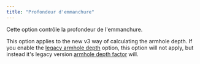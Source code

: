 ```yaml
---
title: "Profondeur d'emmanchure"
---
```


Cette option contrôle la profondeur de l'emmanchure.

This option applies to the new v3 way of calculating the armhole depth. If you enable the [legacy armhole depth](/docs/designs/simone/options/legacyarmholedepth) option, this option will not apply, but instead it's legacy version [armhole depth factor](/docs/designs/simone/options/armholedepthfactor) will.

